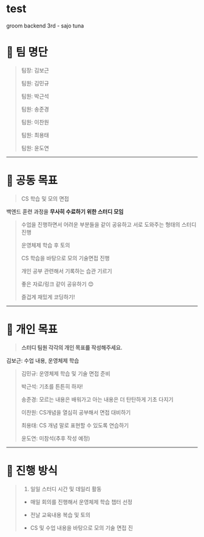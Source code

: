 # test
groom backend 3rd - sajo tuna

# 👥 팀 명단

> 팀장: 김보근
> 
> 
> 팀원: 김민규 
> 
> 팀원: 박근석
> 
> 팀원: 송준경
> 
> 팀원: 이찬원
> 
> 팀원: 최용태
> 
> 팀원: 윤도연
> 

---

# 💭 공동 목표

> CS 학습 및 모의 면접

백엔드 훈련 과정을 **무사히 수료하기 위한 스터디 모임**
> 
> 
> 
> 수업을 진행하면서 어려운 부분들을 같이 공유하고 서로 도와주는 형태의 스터디 진행
> 
> 운영체제 학습 후 토의
> 
> CS 학습을 바탕으로 모의 기술면접 진행
> 
> 개인 공부 관련해서 기록하는 습관 기르기
> 
> 좋은 자료/링크 같이 공유하기 😊
> 
> 즐겁게 재밌게 코딩하기! 
> 

---

# 💭 개인 목표

> **스터디 팀원 각각의 개인 목표를 작성해주세요.**

김보근: 수업 내용, 운영체제 학습
> 
> 
> 김민규: 운영체제 학습 및 기술 면접 준비
> 
> 박근석: 기초를 튼튼히 하자!
> 
> 송준경: 모르는 내용은 배워가고 아는 내용은 더 탄탄하게 기초 다지기
> 
> 이찬원: CS개념을 열심히 공부해서 면접 대비하기
> 
> 최용태: CS 개념 말로 표현할 수 있도록 연습하기
> 
> 윤도연: 미참석(추후 작성 예정)
> 

---

# 💭 진행 방식

> 1. 일일 스터디 시간 및 데일리 활동
> 
> 
> - 매일 회의를 진행해서 운영체제 학습 챕터 선정  
> 
> - 전날 교육내용 복습 및 토의
> 
> - CS 및 수업 내용을 바탕으로 모의 기술 면접 진
>
